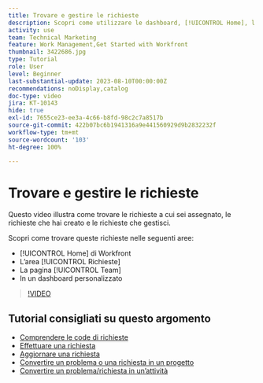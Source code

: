 ```yaml
---
title: Trovare e gestire le richieste
description: Scopri come utilizzare le dashboard, [!UICONTROL Home], l’area [!UICONTROL Richieste] e la pagina [!UICONTROL Team] per trovare le richieste in entrata effettuate tramite una coda di richieste.
activity: use
team: Technical Marketing
feature: Work Management,Get Started with Workfront
thumbnail: 3422686.jpg
type: Tutorial
role: User
level: Beginner
last-substantial-update: 2023-08-10T00:00:00Z
recommendations: noDisplay,catalog
doc-type: video
jira: KT-10143
hide: true
exl-id: 7655ce23-ee3a-4c66-b8fd-98c2c7a8517b
source-git-commit: 422b07bc6b1941316a9e441560929d9b2832232f
workflow-type: tm+mt
source-wordcount: '103'
ht-degree: 100%

---
```


# Trovare e gestire le richieste

Questo video illustra come trovare le richieste a cui sei assegnato, le richieste che hai creato e le richieste che gestisci.

Scopri come trovare queste richieste nelle seguenti aree:

* [!UICONTROL Home] di Workfront
* L’area [!UICONTROL Richieste]
* La pagina [!UICONTROL Team]
* In un dashboard personalizzato


>[!VIDEO](https://video.tv.adobe.com/v/3422686/?quality=12&learn=on&enablevpops)


## Tutorial consigliati su questo argomento

* [Comprendere le code di richieste](/help/manage-work/request-queues/understand-request-queues.md)
* [Effettuare una richiesta](/help/manage-work/issues-requests/make-a-request.md)
* [Aggiornare una richiesta](/help/manage-work/issues-requests/update-a-request.md)
* [Convertire un problema o una richiesta in un progetto](/help/manage-work/issues-requests/create-a-project-from-a-request.md)
* [Convertire un problema/richiesta in un’attività](/help/manage-work/issues-requests/convert-issues-to-other-work-items.md)
